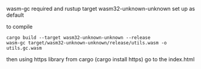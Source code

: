 wasm-gc required and rustup target wasm32-unknown-unknown set up as default

to compile
```
cargo build --target wasm32-unknown-unknown --release
wasm-gc target/wasm32-unknown-unknown/release/utils.wasm -o utils.gc.wasm
```

then using https library from  cargo (cargo install https) go to the index.html
